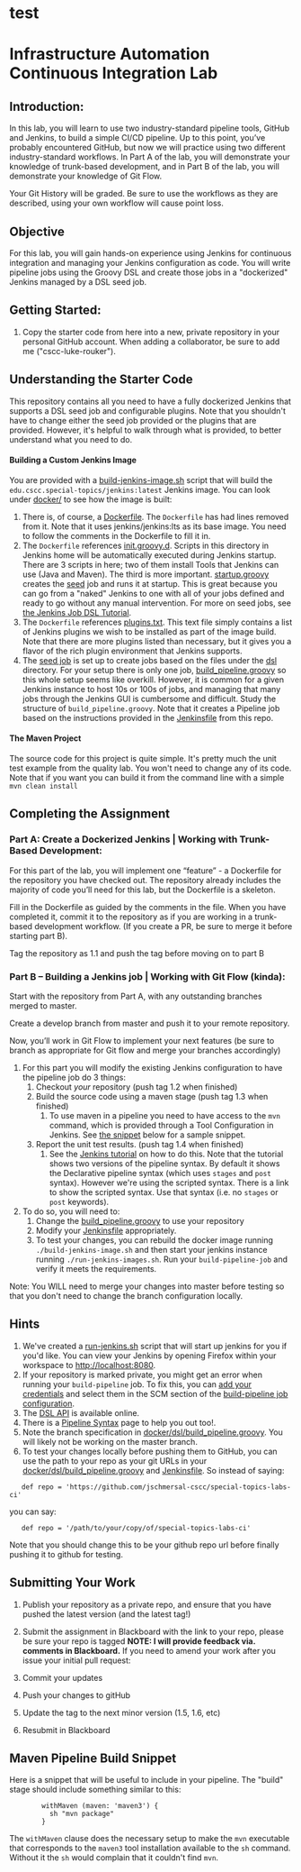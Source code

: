 # test
# Infrastructure Automation Continuous Integration Lab

## Introduction: 

In this lab, you will learn to use two industry-standard pipeline tools, GitHub and Jenkins, to build a simple CI/CD pipeline.  Up to this point, you’ve probably encountered GitHub, but now we will practice using two different industry-standard workflows.  In Part A of the lab, you will demonstrate your knowledge of trunk-based development, and in Part B of the lab, you will demonstrate your knowledge of Git Flow. 

Your Git History will be graded.  Be sure to use the workflows as they are described, using your own workflow will cause point loss. 

## Objective

For this lab, you will gain hands-on experience using Jenkins for continuous integration and managing your Jenkins configuration
as code.  You will write pipeline jobs using the Groovy DSL and create those jobs in a "dockerized" Jenkins managed by a DSL seed job.

## Getting Started:

1. Copy the starter code from here into a new, private repository in your personal GitHub account. When adding a collaborator, be sure to add me ("cscc-luke-rouker").

## Understanding the Starter Code
This repository contains all you need to have a fully dockerized Jenkins that supports a DSL seed job and 
configurable plugins.  Note that you shouldn't have to change either the seed job provided or the plugins that are 
provided.  However, it's helpful to walk through what is provided, to better understand what you need to do.

#### Building a Custom Jenkins Image
You are provided with a [build-jenkins-image.sh](build-jenkins-image.sh) script that will build the `edu.cscc.special-topics/jenkins:latest` Jenkins image.  You can look under [docker/](docker/) to see how the image is built:
1. There is, of course, a [Dockerfile](docker/Dockerfile).  The `Dockerfile` has had lines removed from it. Note that it uses jenkins/jenkins:lts as its base image.  You need to follow the comments in the Dockerfile to fill it in.
1. The `Dockerfile` references [init.groovy.d](docker/init.groovy.d).  Scripts in this directory in Jenkins home will be automatically executed during Jenkins startup.  There are 3 scripts in here; two of them install Tools that Jenkins can use (Java and Maven).  The third is more important.  [startup.groovy](docker/init.groovy.d/startup.groovy) creates the [seed](docker/jobs/seed.groovy) job and runs it at startup.  This is great because you can go from a "naked" Jenkins to one with all of your jobs defined and ready to go without any manual intervention.  For more on seed jobs, see [the Jenkins Job DSL Tutorial](https://github.com/jenkinsci/job-dsl-plugin/wiki/Tutorial---Using-the-Jenkins-Job-DSL).
1. The `Dockerfile` references [plugins.txt](docker/plugins.txt).  This text file simply contains a list of Jenkins plugins we wish to be installed as part of the image build.  Note that there are more plugins listed than necessary, but it gives you a flavor of the rich plugin environment that Jenkins supports.
1. The [seed job](docker/jobs/seed.groovy) is set up to create jobs based on the files under the [dsl](docker/dsl) directory.  For your setup there is only one job, [build_pipeline.groovy](docker/dsl/build_pipeline.groovy) so this whole setup seems like overkill.  However, it is common for a given Jenkins instance to host 10s or 100s of jobs, and managing that many jobs through the Jenkins GUI is cumbersome and difficult.  Study the structure of `build_pipeline.groovy`.  Note that it creates a Pipeline job based on the instructions provided in the [Jenkinsfile](Jenkinsfile) from this repo.

#### The Maven Project
The source code for this project is quite simple.  It's pretty much the unit test example from the quality lab.  You won't need to change any of its code.  Note that if you want you can build it from the command line with a simple `mvn clean install`

## Completing the Assignment

### Part A:  Create a Dockerized Jenkins | Working with Trunk-Based Development: 

For this part of the lab, you will implement one “feature” - a Dockerfile for the repository you have checked out.  The repository already includes the majority of code you’ll need for this lab, but the Dockerfile is a skeleton.  

Fill in the Dockerfile as guided by the comments in the file.  When you have completed it, commit it to the repository as if you are working in a trunk-based development workflow.  (If you create a PR, be sure to merge it before starting part B). 

Tag the repository as 1.1 and push the tag before moving on to part B 

### Part B – Building a Jenkins job | Working with Git Flow (kinda): 

Start with the repository from Part A, with any outstanding branches merged to master.   

Create a develop branch from master and push it to your remote repository. 

Now, you’ll work in Git Flow to implement your next features (be sure to branch as appropriate for Git flow and merge your branches accordingly)

1. For this part you will modify the existing Jenkins configuration to have the pipeline job do 3 things:
    1. Checkout _your_ repository (push tag 1.2 when finished)
    1. Build the source code using a maven stage (push tag 1.3 when finished)
        1. To use maven in a pipeline you need to have access to the `mvn` command, which is provided through a Tool Configuration in Jenkins.  See [the snippet](#maven-pipeline-build-snippet) below for a sample snippet.
    1. Report the unit test results.  (push tag 1.4 when finished)
        1. See the [Jenkins tutorial](https://jenkins.io/doc/pipeline/tour/tests-and-artifacts/) on how to do this.  Note that the tutorial shows two versions of the pipeline syntax.  By default it shows the Declarative pipeline syntax (which uses `stages` and `post` syntax).  However we're using the scripted syntax.  There is a link to show the scripted syntax.  Use that syntax (i.e. no `stages` or `post` keywords).
1. To do so, you will need to:
    1. Change the [build_pipeline.groovy](docker/dsl/build_pipeline.groovy) to use your repository
    1. Modify your [Jenkinsfile](Jenkinsfile) appropriately. 
    1. To test your changes, you can rebuild the docker image running `./build-jenkins-image.sh` and then start your jenkins instance running `./run-jenkins-images.sh`.  Run your `build-pipeline-job` and verify it meets the requirements.
    
Note:  You WILL need to merge your changes into master before testing so that you don't need to change the branch configuration locally.

## Hints
1. We've created a [run-jenkins.sh](run-jenkins.sh) script that will start up jenkins for you if you'd like.  You can view your Jenkins by opening Firefox within your workspace to [http://localhost:8080](http://localhost:8080).
1. If your repository is marked private, you might get an error when running your `build-pipeline` job.  To fix this, you can [add your credentials](https://jenkins.io/doc/book/using/using-credentials/#adding-new-global-credentials) and select them in the SCM section of the  [build-pipeline job configuration](http://localhost:8080/job/build-pipeline-job/configure).
1. The [DSL API](https://jenkinsci.github.io/job-dsl-plugin/) is available online.
1. There is a [Pipeline Syntax](http://localhost:8080/job/build-pipeline-job/pipeline-syntax/) page to help you out too!.
1. Note the branch specification in [docker/dsl/build_pipeline.groovy](docker/dsl/build_pipeline.groovy).  You will likely not be working on the master branch.
1. To test your changes locally before pushing them to GitHub, you can use the path to your repo as your git URLs in your [docker/dsl/build_pipeline.groovy](docker/dsl/build_pipeline.groovy) and [Jenkinsfile](Jenkinsfile).  So instead of saying:
```
   def repo = 'https://github.com/jschmersal-cscc/special-topics-labs-ci'
```
you can say:
```
   def repo = '/path/to/your/copy/of/special-topics-labs-ci'
```
Note that you should change this to be your github repo url before finally pushing it to github for testing. 

## Submitting Your Work

1. Publish your repository as a private repo, and ensure that you have pushed the latest version (and the latest tag!)
1. Submit the assignment in Blackboard with the link to your repo, please be sure your repo is tagged
__NOTE: I will provide feedback via. comments in Blackboard.__
If you need to amend your work after you issue your initial pull request:

1. Commit your updates
1. Push your changes to gitHub
1. Update the tag to the next minor version (1.5, 1.6, etc)
1. Resubmit in Blackboard

## Maven Pipeline Build Snippet
Here is a snippet that will be useful to include in your pipeline.  The "build" stage should include something similar to this: 
```
        withMaven (maven: 'maven3') {
          sh "mvn package"
        }
```
The `withMaven` clause does the necessary setup to make the `mvn` executable that corresponds to the `maven3` tool installation
available to the `sh` command.  Without it the `sh` would complain that it couldn't find `mvn`.
